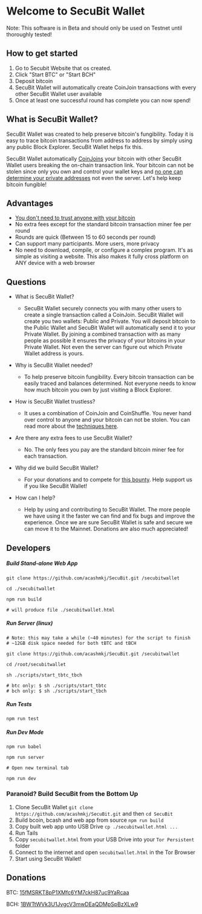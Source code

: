 # Welcome to SecuBit Wallet

Note: This software is in Beta and should only be used on Testnet until thoroughly tested!

## How to get started

1.  Go to Secubit Website that os created.
2.  Click "Start BTC" or "Start BCH"
3.  Deposit bitcoin
4.  SecuBit Wallet will automatically create CoinJoin transactions with every other SecuBit Wallet user available
5.  Once at least one successful round has complete you can now spend!

## What is SecuBit Wallet?

SecuBit Wallet was created to help preserve bitcoin's fungibility. Today it is easy to trace bitcoin transactions from address to address by simply using any public Block Explorer. SecuBit Wallet helps fix this.

SecuBit Wallet automatically [CoinJoins](https://en.wikipedia.org/wiki/CoinJoin) your bitcoin with other SecuBit Wallet users breaking the on-chain transaction link. Your bitcoin can not be stolen since only you own and control your wallet keys and [no one can determine your private addresses](https://github.com/acashmkj/SecuBit/blob/master/docs/shufflelink.md) not even the server. Let's help keep bitcoin fungible!

## Advantages

- [You don't need to trust anyone with your bitcoin](https://github.com/acashmkj/SecuBit/blob/master/docs/shufflelink.md)
- No extra fees except for the standard bitcoin transaction miner fee per round
- Rounds are quick (Between 15 to 60 seconds per round)
- Can support many participants. More users, more privacy
- No need to download, compile, or configure a complex program. It's as simple as visiting a website. This also makes it fully cross platform on ANY device with a web browser

## Questions

- What is SecuBit Wallet?

  - SecuBit Wallet securely connects you with many other users to create a single transaction called a CoinJoin. SecuBit Wallet will create you two wallets: Public and Private. You will deposit bitcoin to the Public Wallet and SecuBit Wallet will automatically send it to your Private Wallet. By joining a combined transaction with as many people as possible it ensures the privacy of your bitcoins in your Private Wallet. Not even the server can figure out which Private Wallet address is yours.

- Why is SecuBit Wallet needed?

  - To help preserve bitcoin fungibility. Every bitcoin transaction can be easily traced and balances determined. Not everyone needs to know how much bitcoin you own by just visiting a Block Explorer.

- How is SecuBit Wallet trustless?

  - It uses a combination of CoinJoin and CoinShuffle. You never hand over control to anyone and your bitcoin can not be stolen. You can read more about the [techniques here](https://github.com/acashmkj/SecuBit/blob/master/docs/shufflelink.md).

- Are there any extra fees to use SecuBit Wallet?

  - No. The only fees you pay are the standard bitcoin miner fee for each transaction.

- Why did we build SecuBit Wallet?

  - For your donations and to compete for [this bounty](https://bitcointalk.org/index.php?topic=279249.msg2983911#msg2983911). Help support us if you like SecuBit Wallet!

- How can I help?
  - Help by using and contributing to SecuBit Wallet. The more people we have using it the faster we can find and fix bugs and improve the experience. Once we are sure SecuBit Wallet is safe and secure we can move it to the Mainnet. Donations are also much appreciated!

## Developers

##### Build Stand-alone Web App

```
git clone https://github.com/acashmkj/SecuBit.git /secubitwallet

cd ./secubitwallet

npm run build

# will produce file ./secubitwallet.html
```

##### Run Server (linux)

```
# Note: this may take a while (~40 minutes) for the script to finish
# ~12GB disk space needed for both tBTC and tBCH

git clone https://github.com/acashmkj/SecuBit.git /secubitwallet

cd /root/secubitwallet

sh ./scripts/start_tbtc_tbch

# btc only: $ sh ./scripts/start_tbtc
# bch only: $ sh ./scripts/start_tbch
```

##### Run Tests

```
npm run test
```

##### Run Dev Mode

```
npm run babel

npm run server

# Open new terminal tab

npm run dev
```

### Paranoid? Build SecuBit from the Bottom Up

1.  Clone SecuBit Wallet `git clone https://github.com/acashmkj/SecuBit.git` and then `cd SecuBit`
2.  Build bcoin, bcash and web app from source `npm run build`
3.  Copy built web app unto USB Drive `cp ./secubitwallet.html ...`
4.  Run Tails
5.  Copy `secubitwallet.html` from your USB Drive into your `Tor Persistent` folder
6.  Connect to the internet and open `secubitwallet.html` in the Tor Browser
7.  Start using SecuBit Wallet!

## Donations

BTC: [15fMSRKT8pP1XMfc6YM7ckH87uc9YaRcaa](bitcoin:15fMSRKT8pP1XMfc6YM7ckH87uc9YaRcaa)

BCH: [1BWTtWVk3U1JvgcV3mwDEaQDMpSpBzXLw9](bitcoincash:1BWTtWVk3U1JvgcV3mwDEaQDMpSpBzXLw9)
